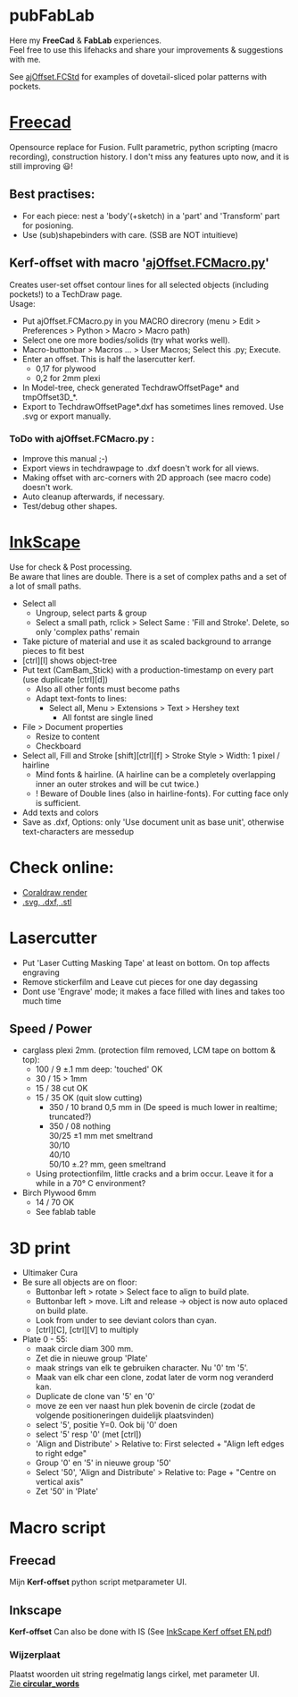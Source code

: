 # pubFabLab
Here my **FreeCad** & **FabLab** experiences.  
Feel free to use this lifehacks and share your improvements & suggestions with me.

See [ajOffset.FCStd](https://github.com/gitAjjk/pubFabLab/blob/main/ajOffset.FCStd) for examples of dovetail-sliced polar patterns with pockets.

# [Freecad](https://www.freecad.org/)
Opensource replace for Fusion. Fullt parametric, python scripting (macro recording), construction history. I don't miss any features upto now, and it is still improving 😃!  
## Best practises:
  - For each piece: nest a 'body'(+sketch) in a 'part' and 'Transform' part for posioning.
  - Use (sub)shapebinders with care. (SSB are NOT intuitieve)
## **Kerf-offset** with macro '[ajOffset.FCMacro.py](https://github.com/gitAjjk/pubFabLab/blob/main/ajOffset.FCMacro.py)'
Creates user-set offset contour lines for all selected objects (including pockets!) to a TechDraw page.  
Usage:  
- Put ajOffset.FCMacro.py in you MACRO direcrory (menu > Edit > Preferences > Python > Macro > Macro path) 
- Select one ore more bodies/solids (try what works well).
- Macro-buttonbar > Macros ... > User Macros; Select this .py; Execute.
- Enter an offset. This is half the lasercutter kerf.
  - 0,17 for plywood
  - 0,2 for 2mm plexi
- In Model-tree, check generated TechdrawOffsetPage* and tmpOffset3D_*.
- Export to TechdrawOffsetPage*.dxf has sometimes lines removed. Use .svg or export manually. 
### ToDo with ajOffset.FCMacro.py :
  - Improve this manual ;-)
  - Export views in techdrawpage to .dxf doesn't work for all views.
  - Making offset with arc-corners with 2D approach (see macro code) doesn't work.
  - Auto cleanup afterwards, if necessary.
  - Test/debug other shapes.

# [InkScape](https://inkscape.org/)
Use for check & Post processing.  
Be aware that lines are double. There is a set of complex paths and a set of a lot of small paths.
- Select all
  - Ungroup, select parts & group
  - Select a small path, rclick > Select Same : 'Fill and Stroke'. Delete, so only 'complex paths' remain  
- Take picture of material and use it as scaled background to arrange pieces to fit best  
- [ctrl][l] shows object-tree  
- Put text (CamBam_Stick) with a production-timestamp on every part (use duplicate [ctrl][d])
  - Also all other fonts must become paths  
  - Adapt text-fonts to lines:
    - Select all, Menu > Extensions > Text > Hershey text
      - All fontst are single lined
- File > Document properties
  - Resize to content
  - Checkboard
- Select all, Fill and Stroke [shift][ctrl][f] > Stroke Style > Width: 1 pixel / hairline
  - Mind fonts & hairline. (A hairline can be a completely overlapping inner an outer strokes and will be cut twice.)
  - ! Beware of Double lines (also in hairline-fonts). For cutting face only is sufficient.
- Add texts and colors 
- Save as .dxf, Options: only 'Use document unit as base unit', otherwise text-characters are messedup

# Check online:
  - [Coraldraw render](https://fixthephoto.com/nl/corel-draw-online-editor.html)
  - [.svg, .dxf, .stl](https://sharecad.org/)  

# Lasercutter
- Put 'Laser Cutting Masking Tape' at least on bottom. On top affects engraving  
- Remove stickerfilm and Leave cut pieces for one day degassing  
- Dont use 'Engrave' mode; it makes a face filled with lines and takes too much time  

## Speed / Power  
- carglass plexi 2mm. (protection film removed, LCM tape on bottom & top):  
	- 100 / 9  ±.1 mm deep: 'touched' OK  
	- 30 / 15   > 1mm  
	- 15 / 38  cut OK  
  - 15 / 35	OK	(quit slow cutting)
	- 350 / 10 brand 0,5 mm in (De speed is much lower in realtime; truncated?)  
	- 350 / 08 nothing  
		30/25 ±1 mm met smeltrand  
		30/10   
		40/10  
		50/10 ±.2? mm, geen smeltrand
  - Using protectionfilm, little cracks and a brim occur. Leave it for a while in a 70° C environment? 
- Birch Plywood 6mm
  - 14 / 70	OK
  - See fablab table  

# 3D print
- Ultimaker Cura
- Be sure all objects are on floor:
  - Buttonbar left > rotate > Select face to align to build plate.
  - Buttonbar left > move. Lift and release -> object is now auto oplaced on build plate.
  - Look from under to see deviant colors than cyan.
  - [ctrl][C], [ctrl][V] to multiply
- Plate 0 - 55:
  - maak circle diam 300 mm.
  - Zet die in nieuwe group 'Plate'
  - maak strings van elk te gebruiken character. Nu '0' tm '5'.
  - Maak van elk char een clone, zodat later de vorm nog veranderd kan.
  - Duplicate de clone van '5' en '0'
  - move ze een ver naast hun plek bovenin de circle (zodat de volgende positioneringen duidelijk plaatsvinden)
  - select '5', positie Y=0. Ook bij '0' doen
  - select '5' resp '0' (met [ctrl])
  - 'Align and Distribute' > Relative to: First selected + "Align left edges to right edge"
  - Group '0' en '5' in nieuwe group '50'
  - Select '50', 'Align and Distribute' > Relative to: Page + "Centre on vertical axis"
  - Zet '50' in 'Plate'

# Macro script
## Freecad
Mijn **Kerf-offset** python script metparameter UI.  
## Inkscape
**Kerf-offset** Can also be done with IS (See [InkScape Kerf offset EN.pdf](https://github.com/gitAjjk/pubFabLab/blob/main/InkScape%20Kerf%20offset%20EN%200.2.pdf))
### Wijzerplaat
Plaatst woorden uit string regelmatig langs cirkel, met parameter UI.  
[Zie **circular_words**](https://github.com/gitAjjk/pubFabLab/blob/main/CircularWords/readme.rd)

